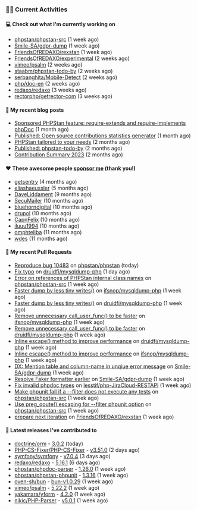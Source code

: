 ### 👨‍💻 Current Activities


#### 💻 Check out what I'm currently working on

- [phpstan/phpstan-src](https://github.com/phpstan/phpstan-src) (1 week ago)
- [Smile-SA/gdpr-dump](https://github.com/Smile-SA/gdpr-dump) (1 week ago)
- [FriendsOfREDAXO/rexstan](https://github.com/FriendsOfREDAXO/rexstan) (1 week ago)
- [FriendsOfREDAXO/experimental](https://github.com/FriendsOfREDAXO/experimental) (2 weeks ago)
- [vimeo/psalm](https://github.com/vimeo/psalm) (2 weeks ago)
- [staabm/phpstan-todo-by](https://github.com/staabm/phpstan-todo-by) (2 weeks ago)
- [serbanghita/Mobile-Detect](https://github.com/serbanghita/Mobile-Detect) (2 weeks ago)
- [php/doc-en](https://github.com/php/doc-en) (2 weeks ago)
- [redaxo/redaxo](https://github.com/redaxo/redaxo) (3 weeks ago)
- [rectorphp/getrector-com](https://github.com/rectorphp/getrector-com) (3 weeks ago)


#### 📜 My recent blog posts

- [Sponsored PHPStan feature: require-extends and require-implements phpDoc](https://staabm.github.io/2024/01/15/phpstan-require-extends-implements.html) (1 month ago)
- [Published: Open source contributions statistics generator](https://staabm.github.io/2024/01/10/oss-contribs-published.html) (1 month ago)
- [PHPStan tailored to your needs](https://staabm.github.io/2024/01/01/phpstan-customizing.html) (2 months ago)
- [Published: phpstan-todo-by](https://staabm.github.io/2023/12/17/phpstan-todo-by-published.html) (2 months ago)
- [Contribution Summary 2023](https://staabm.github.io/2023/12/07/contribution-summary-2023.html) (2 months ago)


#### ❤️ These awesome people [sponsor me](https://github.com/sponsors/staabm) (thank you!)

- [getsentry](https://github.com/getsentry) (4 months ago)
- [eliashaeussler](https://github.com/eliashaeussler) (5 months ago)
- [DaveLiddament](https://github.com/DaveLiddament) (9 months ago)
- [SecuMailer](https://github.com/SecuMailer) (10 months ago)
- [bluehorndigital](https://github.com/bluehorndigital) (10 months ago)
- [drupol](https://github.com/drupol) (10 months ago)
- [CapnFelix](https://github.com/CapnFelix) (10 months ago)
- [iluuu1994](https://github.com/iluuu1994) (10 months ago)
- [omphteliba](https://github.com/omphteliba) (11 months ago)
- [wdes](https://github.com/wdes) (11 months ago)


#### 🔨 My recent Pull Requests

- [Reproduce bug 10483](https://github.com/phpstan/phpstan/pull/10661) on [phpstan/phpstan](https://github.com/phpstan/phpstan) (today)
- [Fix typo](https://github.com/druidfi/mysqldump-php/pull/41) on [druidfi/mysqldump-php](https://github.com/druidfi/mysqldump-php) (1 day ago)
- [Error on references of PHPStan internal class names](https://github.com/phpstan/phpstan-src/pull/2932) on [phpstan/phpstan-src](https://github.com/phpstan/phpstan-src) (1 week ago)
- [Faster dump by less tiny writes()](https://github.com/ifsnop/mysqldump-php/pull/280) on [ifsnop/mysqldump-php](https://github.com/ifsnop/mysqldump-php) (1 week ago)
- [Faster dump by less tiny writes()](https://github.com/druidfi/mysqldump-php/pull/37) on [druidfi/mysqldump-php](https://github.com/druidfi/mysqldump-php) (1 week ago)
- [Remove unnecessary call_user_func() to be faster](https://github.com/ifsnop/mysqldump-php/pull/278) on [ifsnop/mysqldump-php](https://github.com/ifsnop/mysqldump-php) (1 week ago)
- [Remove unnecessary call_user_func() to be faster](https://github.com/druidfi/mysqldump-php/pull/36) on [druidfi/mysqldump-php](https://github.com/druidfi/mysqldump-php) (1 week ago)
- [Inline escape() method to improve performance](https://github.com/druidfi/mysqldump-php/pull/34) on [druidfi/mysqldump-php](https://github.com/druidfi/mysqldump-php) (1 week ago)
- [Inline escape() method to improve performance](https://github.com/ifsnop/mysqldump-php/pull/277) on [ifsnop/mysqldump-php](https://github.com/ifsnop/mysqldump-php) (1 week ago)
- [DX: Mention table and column-name in unqiue error message](https://github.com/Smile-SA/gdpr-dump/pull/110) on [Smile-SA/gdpr-dump](https://github.com/Smile-SA/gdpr-dump) (1 week ago)
- [Resolve Faker formatter earlier](https://github.com/Smile-SA/gdpr-dump/pull/108) on [Smile-SA/gdpr-dump](https://github.com/Smile-SA/gdpr-dump) (1 week ago)
- [Fix invalid phpdoc types](https://github.com/lesstif/php-JiraCloud-RESTAPI/pull/74) on [lesstif/php-JiraCloud-RESTAPI](https://github.com/lesstif/php-JiraCloud-RESTAPI) (1 week ago)
- [Make phpunit fail if a --filter does not execute any tests](https://github.com/phpstan/phpstan-src/pull/2924) on [phpstan/phpstan-src](https://github.com/phpstan/phpstan-src) (1 week ago)
- [Use preg_qoute() escaping for --filter phpunit option](https://github.com/phpstan/phpstan-src/pull/2923) on [phpstan/phpstan-src](https://github.com/phpstan/phpstan-src) (1 week ago)
- [prepare next iteration](https://github.com/FriendsOfREDAXO/rexstan/pull/671) on [FriendsOfREDAXO/rexstan](https://github.com/FriendsOfREDAXO/rexstan) (1 week ago)


#### 🔭 Latest releases I've contributed to

- [doctrine/orm](https://github.com/doctrine/orm) - [3.0.2](https://github.com/doctrine/orm/releases/tag/3.0.2) (today)
- [PHP-CS-Fixer/PHP-CS-Fixer](https://github.com/PHP-CS-Fixer/PHP-CS-Fixer) - [v3.51.0](https://github.com/PHP-CS-Fixer/PHP-CS-Fixer/releases/tag/v3.51.0) (2 days ago)
- [symfony/symfony](https://github.com/symfony/symfony) - [v7.0.4](https://github.com/symfony/symfony/releases/tag/v7.0.4) (3 days ago)
- [redaxo/redaxo](https://github.com/redaxo/redaxo) - [5.16.1](https://github.com/redaxo/redaxo/releases/tag/5.16.1) (6 days ago)
- [phpstan/phpdoc-parser](https://github.com/phpstan/phpdoc-parser) - [1.26.0](https://github.com/phpstan/phpdoc-parser/releases/tag/1.26.0) (1 week ago)
- [phpstan/phpstan-phpunit](https://github.com/phpstan/phpstan-phpunit) - [1.3.16](https://github.com/phpstan/phpstan-phpunit/releases/tag/1.3.16) (1 week ago)
- [oven-sh/bun](https://github.com/oven-sh/bun) - [bun-v1.0.29](https://github.com/oven-sh/bun/releases/tag/bun-v1.0.29) (1 week ago)
- [vimeo/psalm](https://github.com/vimeo/psalm) - [5.22.2](https://github.com/vimeo/psalm/releases/tag/5.22.2) (1 week ago)
- [yakamara/yform](https://github.com/yakamara/yform) - [4.2.0](https://github.com/yakamara/yform/releases/tag/4.2.0) (1 week ago)
- [nikic/PHP-Parser](https://github.com/nikic/PHP-Parser) - [v5.0.1](https://github.com/nikic/PHP-Parser/releases/tag/v5.0.1) (1 week ago)
